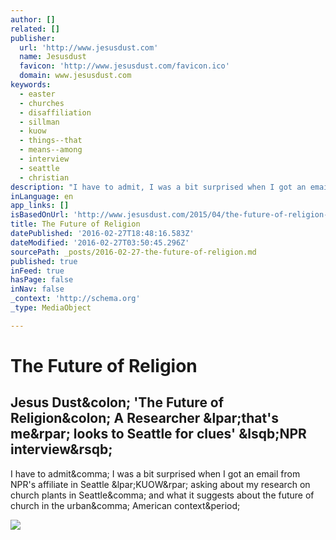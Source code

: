 ```yaml
---
author: []
related: []
publisher:
  url: 'http://www.jesusdust.com'
  name: Jesusdust
  favicon: 'http://www.jesusdust.com/favicon.ico'
  domain: www.jesusdust.com
keywords:
  - easter
  - churches
  - disaffiliation
  - sillman
  - kuow
  - things--that
  - means--among
  - interview
  - seattle
  - christian
description: "I have to admit, I was a bit surprised when I got an email from NPR's affiliate in Seattle (KUOW) asking about my research on church plants in Seattle, and what it suggests about the future of church in the urban, American context."
inLanguage: en
app_links: []
isBasedOnUrl: 'http://www.jesusdust.com/2015/04/the-future-of-religion-researcher-thats.html?m=1'
title: The Future of Religion
datePublished: '2016-02-27T18:48:16.583Z'
dateModified: '2016-02-27T03:50:45.296Z'
sourcePath: _posts/2016-02-27-the-future-of-religion.md
published: true
inFeed: true
hasPage: false
inNav: false
_context: 'http://schema.org'
_type: MediaObject

---
```

# The Future of Religion

<article style=""><h1>Jesus Dust&amp;colon; 'The Future of Religion&amp;colon; A Researcher &amp;lpar;that's me&amp;rpar; looks to Seattle for clues' &amp;lsqb;NPR interview&amp;rsqb;</h1><p>I have to admit&amp;comma; I was a bit surprised when I got an email from NPR's affiliate in Seattle &amp;lpar;KUOW&amp;rpar; asking about my research on church plants in Seattle&amp;comma; and what it suggests about the future of church in the urban&amp;comma; American context&amp;period;</p><img src="http://1.bp.blogspot.com/-V7o9H8oaURs/VS_b9WtUISI/AAAAAAAAEes/g9jIZGGyRvY/s1600/kuow-logo1.jpg" /></article>